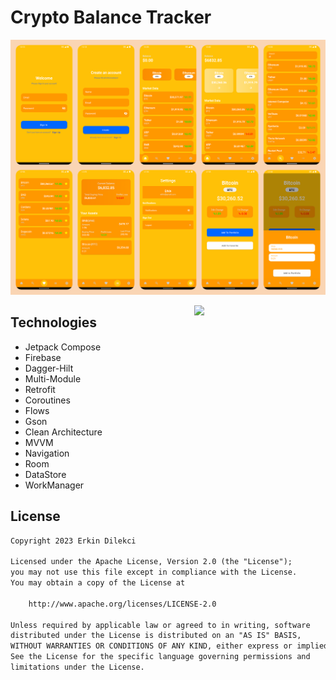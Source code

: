 # Crypto Balance Tracker

<p align="center">
  <img src="https://raw.githubusercontent.com/erkindil/GithubRepositoryEdit/main/cfm.png">
</p>

<img src="https://raw.githubusercontent.com/erkindil/GithubRepositoryEdit/main/cbt.gif" align="right" width="210">

## Technologies
- Jetpack Compose
- Firebase
- Dagger-Hilt
- Multi-Module
- Retrofit
- Coroutines
- Flows
- Gson
- Clean Architecture
- MVVM
- Navigation
- Room
- DataStore
- WorkManager

## License
```xml
Copyright 2023 Erkin Dilekci

Licensed under the Apache License, Version 2.0 (the "License");
you may not use this file except in compliance with the License.
You may obtain a copy of the License at

    http://www.apache.org/licenses/LICENSE-2.0

Unless required by applicable law or agreed to in writing, software
distributed under the License is distributed on an "AS IS" BASIS,
WITHOUT WARRANTIES OR CONDITIONS OF ANY KIND, either express or implied.
See the License for the specific language governing permissions and
limitations under the License.
```
